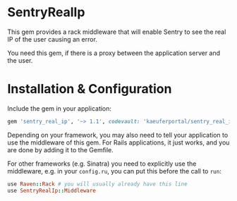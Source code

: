 # SentryRealIp

This gem provides a rack middleware that will enable Sentry
to see the real IP of the user causing an error.

You need this gem, if there is a proxy between the application server
and the user.

# Installation & Configuration

Include the gem in your application:

````ruby
gem 'sentry_real_ip', '~> 1.1', codevault: 'kaeuferportal/sentry_real_ip'
````

Depending on your framework, you may also need to tell your application
to use the middleware of this gem. For Rails applications, it just works,
and you are done by adding it to the Gemfile. 

For other frameworks (e.g. Sinatra) you need to explicitly use the
middleware, e.g. in your `config.ru`, you can put this before the
call to `run`:

````ruby
use Raven::Rack # you will usually already have this line
use SentryRealIp::Middleware
````
